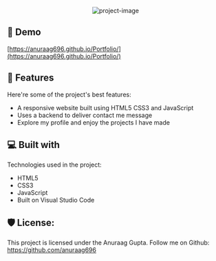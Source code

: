 <p align="center"><img src="https://socialify.git.ci/anuraag696/Portfolio/image?custom_description=My+Personal+Portfolio+Website.+Find+out+all+my+projects+here.&amp;custom_language=HTML&amp;description=1&amp;forks=1&amp;issues=1&amp;language=1&amp;name=1&amp;owner=1&amp;pattern=Transparent&amp;pulls=1&amp;stargazers=1&amp;theme=Auto" alt="project-image"></p>

<h2>🚀 Demo</h2>

[https://anuraag696.github.io/Portfolio/](https://anuraag696.github.io/Portfolio/)

  
  
<h2>🧐 Features</h2>

Here're some of the project's best features:

*   A responsive website built using HTML5 CSS3 and JavaScript
*   Uses a backend to deliver contact me message
*   Explore my profile and enjoy the projects I have made

  
  
<h2>💻 Built with</h2>

Technologies used in the project:

*   HTML5
*   CSS3
*   JavaScript
*   Built on Visual Studio Code

<h2>🛡️ License:</h2>

This project is licensed under the Anuraag Gupta. Follow me on Github: https://github.com/anuraag696
